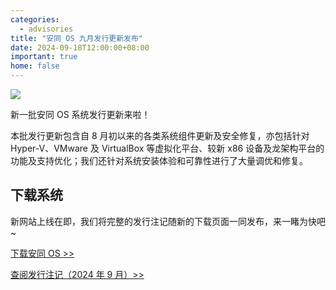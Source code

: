 ```yaml
---
categories:
  - advisories
title: "安同 OS 九月发行更新发布"
date: 2024-09-18T12:00:00+08:00
important: true
home: false
---
```

![](/assets/news/mid-autumn-aosc-os.png)



新一批安同 OS 系统发行更新来啦！

本批发行更新包含自 8 月初以来的各类系统组件更新及安全修复，亦包括针对 Hyper-V、VMware 及 VirtualBox 等虚拟化平台、较新 x86 设备及龙架构平台的功能及支持优化；我们还针对系统安装体验和可靠性进行了大量调优和修复。

## 下载系统

新网站上线在即，我们将完整的发行注记随新的下载页面一同发布，来一睹为快吧~

[下载安同 OS >>](https://website-2023.aosc.io/download)

[查阅发行注记（2024 年 9 月）>>](https://website-2023.aosc.io/aosc-os/relnote)

